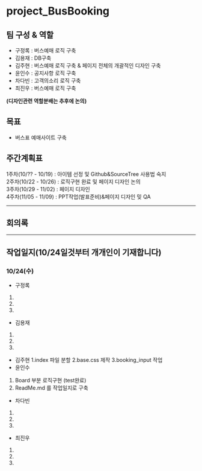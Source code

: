 **project_BusBooking**
======================  


팀 구성 & 역할 
--------------------------

* 구정록 : 버스예매 로직 구축
* 김용재 : DB구축 
* 김주현 : 버스예매 로직 구축 & 페이지 전체의 개괄적인 디자인 구축
* 윤인수 : 공지사항 로직 구축
* 차다빈 : 고객의소리 로직 구축
* 최진우 : 버스예매 로직 구축

**(디자인관련 역할분배는 추후에 논의)**


  

목표
----
* 버스표 예매사이트 구축


주간계획표
---------
1주차(10/?? - 10/19) : 아이템 선정 및 Github&SourceTree 사용법 숙지  
2주차(10/22 - 10/26) : 로직구현 완료 및 페이지 디자인 논의  
3주차(10/29 - 11/02) : 페이지 디자인  
4주차(11/05 - 11/09) : PPT작업(발표준비)&페이지 디자인 밎 QA  


* * *
회의록
-----

* * *
작업일지(10/24일것부터 개개인이 기재합니다)
-------
### **10/24(수)**


  * 구정록
   1.
   2.
   3.
  * 김용재
   1.
   2.
   3.
  * 김주현
   1.index 파일 분할 
   2.base.css 제작 
   3.booking_input 작업 
  * 윤인수
   1. Board 부분 로직구현 (test완료)
   2. ReadMe.md 를 작업일지로 구축
  * 차다빈
   1.
   2.
   3.    
  * 최진우
   1.
   2.
   3.
    

